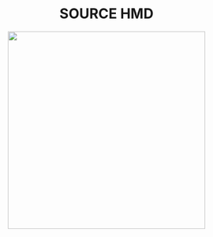 <h1 align="center"><b>SOURCE HMD</b></h1>


<p align="center"><a href="https://t.me/ah_2_v"><img src="https://telegra.ph/file/38df0f4ee6cbd747b0332.png" width="400"></a></p>

